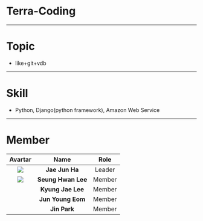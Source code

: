 # Terra-Coding
---
# Topic
- like+git+vdb 
---
# Skill
- Python, Django(python framework), Amazon Web Service 
---
# Member
| Avartar | Name | Role |
|:--------:|:--------:|:--------:|
| <img src="https://avatars1.githubusercontent.com/u/7951335?v=4&s=100"> | **Jae Jun Ha** | Leader |
| <img src="https://avatars3.githubusercontent.com/u/31802525?v=4&s=100"> | **Seung Hwan Lee** | Member |
| <img src=""> | **Kyung Jae Lee** | Member |
| <img src=""> | **Jun Young Eom** | Member |
| <img src=""> | **Jin Park** | Member |
